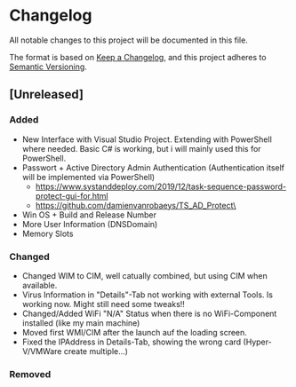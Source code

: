 # Changelog
All notable changes to this project will be documented in this file.

The format is based on [Keep a Changelog](https://keepachangelog.com/en/1.0.0/),
and this project adheres to [Semantic Versioning](https://semver.org/spec/v2.0.0.html).

## [Unreleased]
### Added
- New Interface with Visual Studio Project. Extending with PowerShell where needed. Basic C# is working, but i will mainly used this for PowerShell.
- Passwort + Active Directory Admin Authentication (Authentication itself will be implemented via PowerShell)
  - https://www.systanddeploy.com/2019/12/task-sequence-password-protect-gui-for.html
  - https://github.com/damienvanrobaeys/TS_AD_Protect\
- Win OS + Build and Release Number
- More User Information (DNSDomain)
- Memory Slots

### Changed
- Changed WIM to CIM, well catually combined, but using CIM when available.
- Virus Information in "Details"-Tab not working with external Tools. Is working now. Might still need some tweaks!!
- Changed/Added WiFi "N/A" Status when there is no WiFi-Component installed (like my main machine)
- Moved first WMI/CIM after the launch auf the loading screen.
- Fixed the IPAddress in Details-Tab, showing the wrong card (Hyper-V/VMWare create multiple...)

### Removed